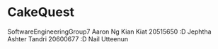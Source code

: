 # CakeQuest
SoftwareEngineeringGroup7
Aaron Ng Kian Kiat 20515650 :D
Jephtha Ashter Tandri 20600677 :D
Nail Utteenun

<!-- 1. go to cmd, go to you repository directory with cd
2. "git pull"
3. Edit all the code until you are finished
4. "git add ."
5. "git commit -m "Your Message"
6. "git push"
7. "Just send a message over to this WhatsApp group about what was updated -->